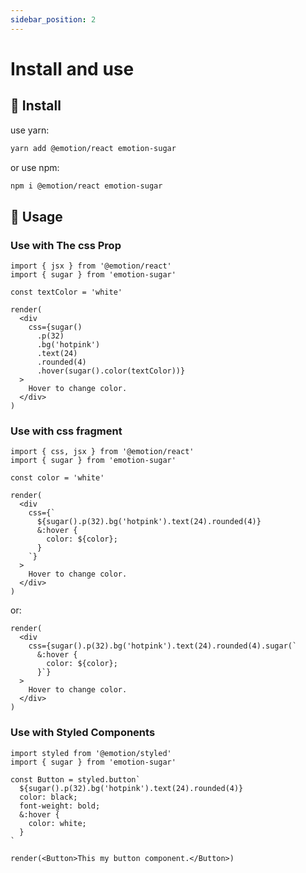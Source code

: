 ```yaml
---
sidebar_position: 2
---
```


# Install and use

## 🔧 Install

use yarn:

```sh
yarn add @emotion/react emotion-sugar
```

or use npm:

```sh
npm i @emotion/react emotion-sugar
```

## 🧩 Usage

### Use with The css Prop

```tsx
import { jsx } from '@emotion/react'
import { sugar } from 'emotion-sugar'

const textColor = 'white'

render(
  <div
    css={sugar()
      .p(32)
      .bg('hotpink')
      .text(24)
      .rounded(4)
      .hover(sugar().color(textColor))}
  >
    Hover to change color.
  </div>
)
```

### Use with css fragment

```tsx
import { css, jsx } from '@emotion/react'
import { sugar } from 'emotion-sugar'

const color = 'white'

render(
  <div
    css={`
      ${sugar().p(32).bg('hotpink').text(24).rounded(4)}
      &:hover {
        color: ${color};
      }
    `}
  >
    Hover to change color.
  </div>
)
```

or:

```tsx
render(
  <div
    css={sugar().p(32).bg('hotpink').text(24).rounded(4).sugar(`
      &:hover {
        color: ${color};
      }`}
  >
    Hover to change color.
  </div>
)
```

### Use with Styled Components

```tsx
import styled from '@emotion/styled'
import { sugar } from 'emotion-sugar'

const Button = styled.button`
  ${sugar().p(32).bg('hotpink').text(24).rounded(4)}
  color: black;
  font-weight: bold;
  &:hover {
    color: white;
  }
`

render(<Button>This my button component.</Button>)
```
